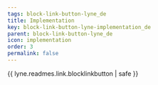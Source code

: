 ```yaml
---
tags: block-link-button-lyne_de
title: Implementation
key: block-link-button-lyne-implementation_de
parent: block-link-button-lyne_de
icon: implementation
order: 3
permalink: false  
---
```

{{ lyne.readmes.link.blocklinkbutton | safe }}


